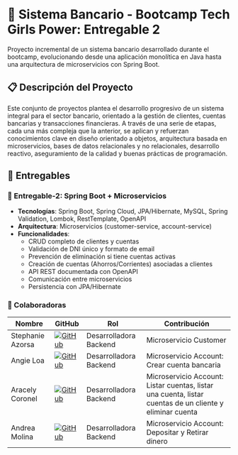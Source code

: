 # 🏦 Sistema Bancario - Bootcamp Tech Girls Power: Entregable 2

Proyecto incremental de un sistema bancario desarrollado durante el bootcamp, evolucionando desde una aplicación monolítica en Java hasta una arquitectura de
microservicios con Spring Boot.

## 📋 Descripción del Proyecto

Este conjunto de proyectos plantea el desarrollo progresivo de un sistema integral para el sector bancario, orientado a la gestión de clientes, cuentas
bancarias y transacciones financieras. A través de una serie de etapas, cada una más compleja que la anterior, se aplican y refuerzan conocimientos clave en
diseño orientado a objetos, arquitectura basada en microservicios, bases de datos relacionales y no relacionales, desarrollo reactivo, aseguramiento de la
calidad y buenas prácticas de programación.

## 🚀 Entregables

### 🔹 Entregable-2: Spring Boot + Microservicios

- **Tecnologías**: Spring Boot, Spring Cloud, JPA/Hibernate, MySQL, Spring Validation, Lombok, RestTemplate, OpenAPI
- **Arquitectura**: Microservicios (customer-service, account-service)
- **Funcionalidades**:
    - CRUD completo de clientes y cuentas
    - Validación de DNI único y formato de email
    - Prevención de eliminación si tiene cuentas activas
    - Creación de cuentas (Ahorros/Corrientes) asociadas a clientes
    - API REST documentada con OpenAPI
    - Comunicación entre microservicios
    - Persistencia con JPA/Hibernate


### 👥 Colaboradoras

| Nombre           | GitHub                                                                                                                            | Rol                    | Contribución               |
|------------------|-----------------------------------------------------------------------------------------------------------------------------------|------------------------|----------------------------|
| Stephanie Azorsa | [![GitHub](https://img.shields.io/badge/GitHub-@StephanieAzorsa-pink?style=flat&logo=github)](https://github.com/StephanieAzorsa) | Desarrolladora Backend | Microservicio Customer     |
| Angie Loa        | [![GitHub](https://img.shields.io/badge/GitHub-@AngieLoaPacora-pink?style=flat&logo=github)](https://github.com/AngieLoaPacora)   | Desarrolladora Backend | Microservicio Account: Crear cuenta bancaria          |
| Aracely Coronel  | [![GitHub](https://img.shields.io/badge/GitHub-@jaz123456789-pink?style=flat&logo=github)](https://github.com/jaz123456789)       | Desarrolladora Backend | Microservicio Account: Listar cuentas, listar una cuenta, listar cuentas de un cliente y eliminar cuenta |
| Andrea Molina    | [![GitHub](https://img.shields.io/badge/GitHub-@Moliinaandy-pink?style=flat&logo=github)](https://github.com/Moliinaandy)         | Desarrolladora Backend | Microservicio Account: Depositar y Retirar dinero       |
